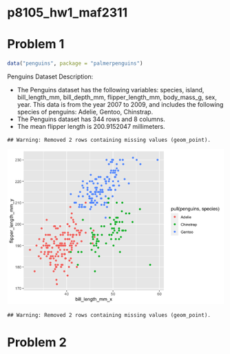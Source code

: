 p8105_hw1_maf2311
================

# Problem 1

``` r
data("penguins", package = "palmerpenguins")
```

Penguins Dataset Description:

-   The Penguins dataset has the following variables: species, island,
    bill_length_mm, bill_depth_mm, flipper_length_mm, body_mass_g, sex,
    year. This data is from the year 2007 to 2009, and includes the
    following species of penguins: Adelie, Gentoo, Chinstrap.
-   The Penguins dataset has 344 rows and 8 columns.
-   The mean flipper length is 200.9152047 millimeters.

<!-- -->

    ## Warning: Removed 2 rows containing missing values (geom_point).

![](p8105_hw1_maf2311_files/figure-gfm/unnamed-chunk-2-1.png)<!-- -->

    ## Warning: Removed 2 rows containing missing values (geom_point).

# Problem 2
